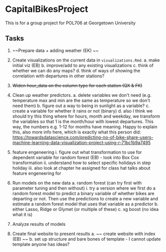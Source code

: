 # CapitalBikesProject

This is for a group project for POL706 at Georgetown University

## Tasks 

1. ~~Prepare data + adding weather (EK) ~~ 

2. Create visualizations on the current data in `visualizations.Rmd`. 
	a. make initial viz (EB)
	b. improve/add to any existing visualizations
	c. think of whether we can do any maps?
	d. think of ways of showing the correlation with departures in other stations?

3. ~~Widen hour_data on the column type for each station (QX & FK)~~ 

4. Clean up weather predictors.
	a. delete variables we don't need (e.g. temperature max and min are the same as temperature so we don't need them)
	b. figure out a way to being in sunlight as a variable?
	c. create a variable for whether it rains or not (binary)
	d. also I think we should try this thing where for hours, month and weekday, we transform the variables so that 1 is the month/hour with lowest departures. This way, the numbers e.g. 1-12 for months have meaning. Happy to explain this, also more info here, which is exactly what this person did: https://towardsdatascience.com/predicting-no-of-bike-share-users-machine-learning-data-visualization-project-using-r-71bc1b9a7495 

5. feature engeneering 
	i. figure out what transformation to use for dependent variable for random forest (EB) - look into Box Cox transformation
	ii. understand how to select specific holidays in step holiday
	iii. also look at chapter he assigned for class hat talks about feature engeneering for 

6. Run models on the new data
	a. random forest (can try first with parameter tuning and then without)
		i. try a version where we  first do a random forest model to predict a binary variable of whether bikes are departing or not. Then use the predictions 		to create a new variable and estimate a random forest model that uses that variable as a predictor
	b. either Lasso, Ridge or Glymet (or multiple of these)
	c. xg boost (no idea what it is)

7. Analyze results of models

8. Create final website to present results
	a.  ~~  create website with index (EB) ~~ 
	b. set up structure and bare bones of template - I cannot update template anyone has ideas?
